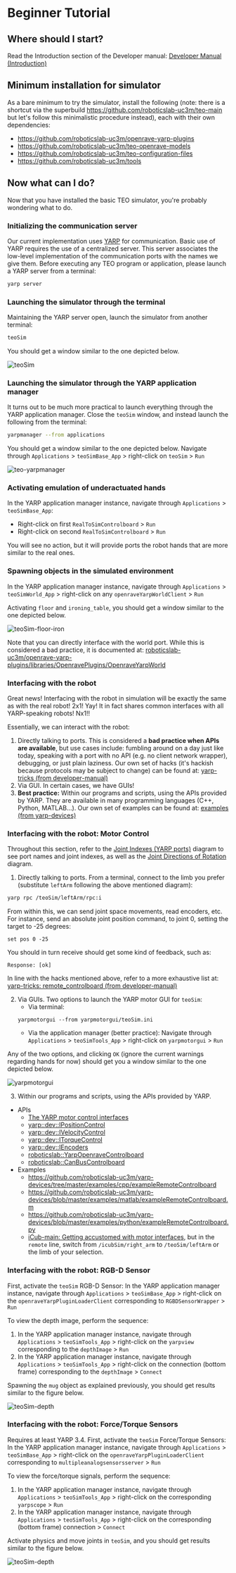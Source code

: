 # Beginner Tutorial

## Where should I start?

Read the Introduction section of the Developer manual: [Developer Manual (Introduction)](http://robots.uc3m.es/gitbook-developer-manual/introduction.html)

## Minimum installation for simulator

As a bare minimum to try the simulator, install the following (note: there is a shortcut via the superbuild https://github.com/roboticslab-uc3m/teo-main but let's follow this minimalistic procedure instead), each with their own dependencies:
- https://github.com/roboticslab-uc3m/openrave-yarp-plugins
- https://github.com/roboticslab-uc3m/teo-openrave-models
- https://github.com/roboticslab-uc3m/teo-configuration-files
- https://github.com/roboticslab-uc3m/tools

## Now what can I do?

Now that you have installed the basic TEO simulator, you're probably wondering what to do.

###  Initializing the communication server

Our current implementation uses [YARP](http://eris.liralab.it/yarpdoc/what_is_yarp.html) for communication. Basic use of YARP requires the use of a centralized server. This server associates the low-level implementation of the communication ports with the names we give them. Before executing any TEO program or application, please launch a YARP server from a terminal:

```bash
yarp server
```

### Launching the simulator through the terminal

Maintaining the YARP server open, launch the simulator from another terminal:

```bash
teoSim
```

You should get a window similar to the one depicted below.

![teoSim](fig/teoSim.png)

### Launching the simulator through the YARP application manager

It turns out to be much more practical to launch everything through the YARP application manager.
Close the `teoSim` window, and instead launch the following from the terminal:

```bash
yarpmanager --from applications
```

You should get a window similar to the one depicted below. Navigate through `Applications` > `teoSimBase_App` > right-click on `teoSim` > `Run`

![teo-yarpmanager](fig/teo-yarpmanager.png)

### Activating emulation of underactuated hands

In the YARP application manager instance, navigate through `Applications` > `teoSimBase_App`:

- Right-click on first `RealToSimControlboard` > `Run`
- Right-click on second `RealToSimControlboard` > `Run`

You will see no action, but it will provide ports the robot hands that are more similar to the real ones.

### Spawning objects in the simulated environment

In the YARP application manager instance, navigate through `Applications` > `teoSimWorld_App` > right-click on any `openraveYarpWorldClient` > `Run`

Activating `floor` and `ironing_table`, you should get a window similar to the one depicted below.

![teoSim-floor-iron](fig/teoSim-floor-iron.png)

Note that you can directly interface with the world port. While this is considered a bad practice, it is documented at: [roboticslab-uc3m/openrave-yarp-plugins/libraries/OpenravePlugins/OpenraveYarpWorld](https://github.com/roboticslab-uc3m/openrave-yarp-plugins/blob/master/libraries/OpenravePlugins/OpenraveYarpWorld/README.md#interfacing-with-openraveyarpworld)

### Interfacing with the robot

Great news! Interfacing with the robot in simulation will be exactly the same as with the real robot! 2x1! Yay! It in fact shares common interfaces with all YARP-speaking robots! Nx1!!

Essentially, we can interact with the robot:
1. Directly talking to ports. This is considered a **bad practice when APIs are available**, but use cases include: fumbling around on a day just like today, speaking with a port with no API (e.g. no client network wrapper), debugging, or just plain laziness. Our own set of hacks (it's hackish because protocols may be subject to change) can be found at: [yarp-tricks (from developer-manual)](http://robots.uc3m.es/gitbook-developer-manual/appendix/yarp-tricks.html)
2. Via GUI. In certain cases, we have GUIs!
3. **Best practice:** Within our programs and scripts, using the APIs provided by YARP. They are available in many programming languages (C++, Python, MATLAB...). Our own set of examples can be found at: [examples (from yarp-devices)](https://github.com/roboticslab-uc3m/yarp-devices/tree/master/examples)

### Interfacing with the robot: Motor Control

Throughout this section, refer to the [Joint Indexes (YARP ports)](diagrams.html#joint-indexes)  diagram to see port names and joint indexes, as well as the [Joint Directions of Rotation](diagrams.html#joint-directions-of-rotation) diagram.

1. Directly talking to ports. From a terminal, connect to the limb you prefer (substitute `leftArm` following the above mentioned diagram):

  ```bash
  yarp rpc /teoSim/leftArm/rpc:i
  ```

  From within this, we can send joint space movements, read encoders, etc. For instance, send an absolute joint position command, to joint 0, setting the target to -25 degrees:

  ```
  set pos 0 -25
  ```

  You should in turn receive should get some kind of feedback, such as:

  ```
  Response: [ok]
  ```

  In line with the hacks mentioned above, refer to a more exhaustive list at: [yarp-tricks: remote_controlboard (from developer-manual)](http://robots.uc3m.es/gitbook-developer-manual/appendix/yarp-tricks.html#remotecontrolboard)

2. Via GUIs. Two options to launch the YARP motor GUI for `teoSim`:
    - Via terminal:
    ```
    yarpmotorgui --from yarpmotorgui/teoSim.ini
    ```
    - Via the application manager (better practice): Navigate through `Applications` > `teoSimTools_App` > right-click on `yarpmotorgui` > `Run`

  Any of the two options, and clicking `OK` (ignore the current warnings regarding hands for now) should get you a window similar to the one depicted below.

  ![yarpmotorgui](fig/teo-yarpmotorgui.png)

3. Within our programs and scripts, using the APIs provided by YARP.
  - APIs
    - [The YARP motor control interfaces](https://www.yarp.it/yarp_motor_control.html)
    - [yarp::dev::IPositionControl](https://www.yarp.it/classyarp_1_1dev_1_1IPositionControl.html)
    - [yarp::dev::IVelocityControl](https://www.yarp.it/classyarp_1_1dev_1_1IVelocityControl.html)
    - [yarp::dev::ITorqueControl](https://www.yarp.it/classyarp_1_1dev_1_1ITorqueControl.html)
    - [yarp::dev::IEncoders](https://www.yarp.it/classyarp_1_1dev_1_1IEncoders.html)
    - [roboticslab::YarpOpenraveControlboard](http://robots.uc3m.es/dox-openrave-yarp-plugins/classroboticslab_1_1YarpOpenraveControlboard.html)
    - [roboticslab::CanBusControlboard](http://robots.uc3m.es/dox-yarp-devices/classroboticslab_1_1CanBusControlboard.html)
  - Examples
    - https://github.com/roboticslab-uc3m/yarp-devices/tree/master/examples/cpp/exampleRemoteControlboard
    - https://github.com/roboticslab-uc3m/yarp-devices/blob/master/examples/matlab/exampleRemoteControlboard.m
    - https://github.com/roboticslab-uc3m/yarp-devices/blob/master/examples/python/exampleRemoteControlboard.py
    - [iCub-main: Getting accustomed with motor interfaces](https://robotology.github.io/robotology-documentation/doc/html/icub_motor_control_tutorial.html), but in the `remote` line, switch from `/icubSim/right_arm` to `/teoSim/leftArm` or the limb of your selection.

### Interfacing with the robot: RGB-D Sensor

First, activate the `teoSim` RGB-D Sensor: In the YARP application manager instance, navigate through `Applications` > `teoSimBase_App` > right-click on the `openraveYarpPluginLoaderClient` corresponding to `RGBDSensorWrapper` > `Run`

To view the depth image, perform the sequence:
1. In the YARP application manager instance, navigate through `Applications` > `teoSimTools_App` > right-click on the `yarpview` corresponding to the `depthImage` > `Run`
2. In the YARP application manager instance, navigate through `Applications` > `teoSimTools_App` > right-click on the connection (bottom frame) corresponding to the `depthImage` > `Connect`

Spawning the `mug` object as explained previously, you should get results similar to the figure below.

![teoSim-depth](fig/teoSim-depth.png)

### Interfacing with the robot: Force/Torque Sensors

Requires at least YARP 3.4. First, activate the `teoSim` Force/Torque Sensors: In the YARP application manager instance, navigate through `Applications` > `teoSimBase_App` > right-click on the `openraveYarpPluginLoaderClient` corresponding to `multipleanalogsensorsserver` > `Run`

To view the force/torque signals, perform the sequence:
1. In the YARP application manager instance, navigate through `Applications` > `teoSimTools_App` > right-click on the corresponding `yarpscope` > `Run`
2. In the YARP application manager instance, navigate through `Applications` > `teoSimTools_App` > right-click on the corresponding (bottom frame) connection > `Connect`


Activate physics and move joints in `teoSim`, and you should get results similar to the figure below.

![teoSim-depth](fig/teoSim-ft.png)
